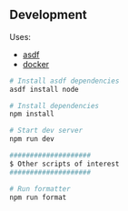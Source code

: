 ## Development

Uses:

- [asdf](https://asdf-vm.com)
- [docker](https://docker.com/)

```bash
# Install asdf dependencies
asdf install node

# Install dependencies
npm install

# Start dev server
npm run dev

####################
$ Other scripts of interest
####################

# Run formatter
npm run format
```
